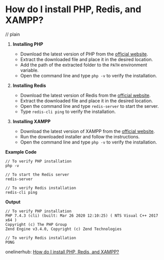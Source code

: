 # How do I install PHP, Redis, and XAMPP?
// plain

1. **Installing PHP**
    - Download the latest version of PHP from the [official website](https://www.php.net/downloads.php).
    - Extract the downloaded file and place it in the desired location.
    - Add the path of the extracted folder to the `PATH` environment variable.
    - Open the command line and type `php -v` to verify the installation.

2. **Installing Redis**
    - Download the latest version of Redis from the [official website](https://redis.io/download).
    - Extract the downloaded file and place it in the desired location.
    - Open the command line and type `redis-server` to start the server.
    - Type `redis-cli ping` to verify the installation.

3. **Installing XAMPP**
    - Download the latest version of XAMPP from the [official website](https://www.apachefriends.org/index.html).
    - Run the downloaded installer and follow the instructions.
    - Open the command line and type `php -v` to verify the installation.

**Example Code**
```
// To verify PHP installation
php -v

// To start the Redis server
redis-server

// To verify Redis installation
redis-cli ping
```

**Output**
```
// To verify PHP installation
PHP 7.4.3 (cli) (built: Mar 26 2020 12:10:25) ( NTS Visual C++ 2017 x64 )
Copyright (c) The PHP Group
Zend Engine v3.4.0, Copyright (c) Zend Technologies

// To verify Redis installation
PONG
```

onelinerhub: [How do I install PHP, Redis, and XAMPP?](https://onelinerhub.com/predis/how-do-i-install-php--redis--and-xampp)